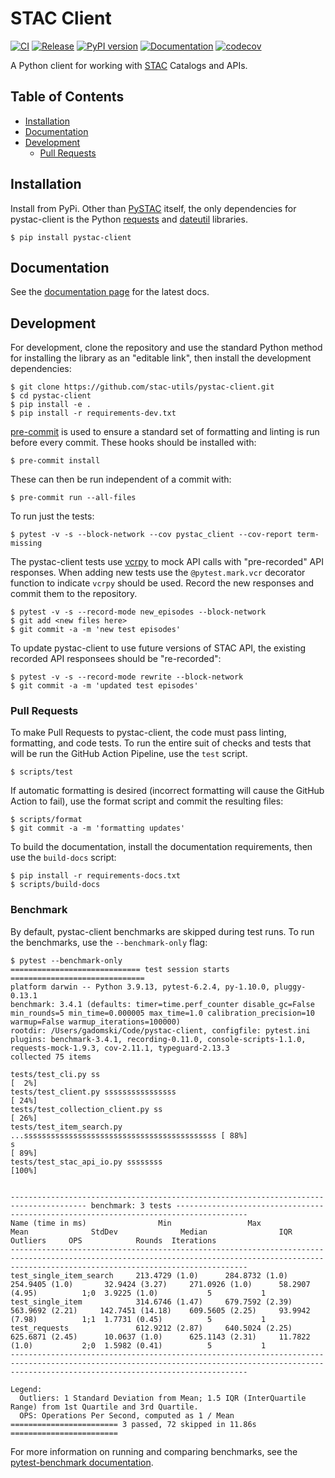 # STAC Client <!-- omit in toc -->

[![CI](https://github.com/stac-utils/pystac-client/actions/workflows/continuous-integration.yml/badge.svg)](https://github.com/stac-utils/pystac-client/actions/workflows/continuous-integration.yml)
[![Release](https://github.com/stac-utils/pystac-client/actions/workflows/release.yml/badge.svg)](https://github.com/stac-utils/pystac-client/actions/workflows/release.yml)
[![PyPI version](https://badge.fury.io/py/pystac-client.svg)](https://badge.fury.io/py/pystac-client)
[![Documentation](https://readthedocs.org/projects/pystac-client/badge/?version=latest)](https://pystac-client.readthedocs.io/en/latest/)
[![codecov](https://codecov.io/gh/stac-utils/pystac-client/branch/main/graph/badge.svg)](https://codecov.io/gh/stac-utils/pystac-client)


A Python client for working with [STAC](https://stacspec.org/) Catalogs and APIs.

## Table of Contents

- [Installation](#installation)
- [Documentation](#documentation)
- [Development](#development)
   - [Pull Requests](#pull-requests)

## Installation

Install from PyPi. Other than [PySTAC](https://pystac.readthedocs.io) itself, the only dependencies for pystac-client is the Python [requests](https://docs.python-requests.org) and [dateutil](https://dateutil.readthedocs.io) libraries.

```shell
$ pip install pystac-client
```

## Documentation

See the [documentation page](https://pystac-client.readthedocs.io/en/latest/) for the latest docs.

## Development

For development, clone the repository and use the standard Python method for installing
the library as an "editable link", then install the development dependencies:

```shell
$ git clone https://github.com/stac-utils/pystac-client.git
$ cd pystac-client
$ pip install -e .
$ pip install -r requirements-dev.txt
```

[pre-commit](https://pre-commit.com/) is used to ensure a standard set of formatting and
linting is run before every commit. These hooks should be installed with:

```shell
$ pre-commit install
```

These can then be run independent of a commit with:

```shell
$ pre-commit run --all-files
```

To run just the tests:

```shell
$ pytest -v -s --block-network --cov pystac_client --cov-report term-missing
```

The pystac-client tests use [vcrpy](https://vcrpy.readthedocs.io/en/latest/) to mock API calls
with "pre-recorded" API responses. When adding new tests use the `@pytest.mark.vcr` decorator
function to indicate `vcrpy` should be used. Record the new responses and commit them to the
repository.

```shell
$ pytest -v -s --record-mode new_episodes --block-network
$ git add <new files here>
$ git commit -a -m 'new test episodes'
```

To update pystac-client to use future versions of STAC API, the existing recorded API responsees
should be "re-recorded":

```shell
$ pytest -v -s --record-mode rewrite --block-network
$ git commit -a -m 'updated test episodes'
```

### Pull Requests

To make Pull Requests to pystac-client, the code must pass linting, formatting, and code tests. To run
the entire suit of checks and tests that will be run the GitHub Action Pipeline, use the `test` script.

```shell
$ scripts/test
```

If automatic formatting is desired (incorrect formatting will cause the GitHub Action to fail),
use the format script and commit the resulting files:

```shell
$ scripts/format
$ git commit -a -m 'formatting updates'
```

To build the documentation, install the documentation requirements, then use the `build-docs` script:

```shell
$ pip install -r requirements-docs.txt
$ scripts/build-docs
```

### Benchmark

By default, pystac-client benchmarks are skipped during test runs.
To run the benchmarks, use the `--benchmark-only` flag:

```shell
$ pytest --benchmark-only
============================= test session starts ==============================
platform darwin -- Python 3.9.13, pytest-6.2.4, py-1.10.0, pluggy-0.13.1
benchmark: 3.4.1 (defaults: timer=time.perf_counter disable_gc=False min_rounds=5 min_time=0.000005 max_time=1.0 calibration_precision=10 warmup=False warmup_iterations=100000)
rootdir: /Users/gadomski/Code/pystac-client, configfile: pytest.ini
plugins: benchmark-3.4.1, recording-0.11.0, console-scripts-1.1.0, requests-mock-1.9.3, cov-2.11.1, typeguard-2.13.3
collected 75 items

tests/test_cli.py ss                                                     [  2%]
tests/test_client.py ssssssssssssssss                                    [ 24%]
tests/test_collection_client.py ss                                       [ 26%]
tests/test_item_search.py ...sssssssssssssssssssssssssssssssssssssssssss [ 88%]
s                                                                        [ 89%]
tests/test_stac_api_io.py ssssssss                                       [100%]


--------------------------------------------------------------------------------------- benchmark: 3 tests --------------------------------------------------------------------------------------
Name (time in ms)                Min                 Max                Mean              StdDev              Median                IQR            Outliers     OPS            Rounds  Iterations
-------------------------------------------------------------------------------------------------------------------------------------------------------------------------------------------------
test_single_item_search     213.4729 (1.0)      284.8732 (1.0)      254.9405 (1.0)       32.9424 (3.27)     271.0926 (1.0)      58.2907 (4.95)          1;0  3.9225 (1.0)           5           1
test_single_item            314.6746 (1.47)     679.7592 (2.39)     563.9692 (2.21)     142.7451 (14.18)    609.5605 (2.25)     93.9942 (7.98)          1;1  1.7731 (0.45)          5           1
test_requests               612.9212 (2.87)     640.5024 (2.25)     625.6871 (2.45)      10.0637 (1.0)      625.1143 (2.31)     11.7822 (1.0)           2;0  1.5982 (0.41)          5           1
-------------------------------------------------------------------------------------------------------------------------------------------------------------------------------------------------

Legend:
  Outliers: 1 Standard Deviation from Mean; 1.5 IQR (InterQuartile Range) from 1st Quartile and 3rd Quartile.
  OPS: Operations Per Second, computed as 1 / Mean
======================== 3 passed, 72 skipped in 11.86s ========================
```

For more information on running and comparing benchmarks, see the [pytest-benchmark documentation](https://pytest-benchmark.readthedocs.io/en/latest/).
